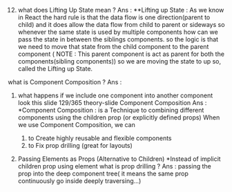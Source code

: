 12. what does Lifting Up State mean ? 
Ans : **Lifting up State : As we know in React the hard rule is that the data flow is one direction(parent to child) and it does allow the data flow from child to parent or sideways so whenever the same state is used by multiple components how can we pass the state in between the siblings components. 
so the logic is that we need to move that state from the child component to the parent component ( NOTE : This parent component is act as parent for both the components(sibling components))
so we  are moving the state to up so, called the Lifting up State.

what is Component Composition ? 
Ans : 
1. what happens if we include one component into another component 
look this slide 129/365 theory-slide
 Component Composition Ans : 
    *Component Composition : is a Technique to combining different components using the children prop (or explicitly defined props)
  When we use Component Composition, we can
   1. to Create highly reusable and flexible components
   2. to Fix prop drilling (great for layouts)

114. Passing Elements as Props (Alternative to Children)
       *Instead of implicit children prop using element 
what is prop drilling ? 
Ans : passing the prop into the deep component tree( it means the same prop continuously go inside deeply traversing...)
